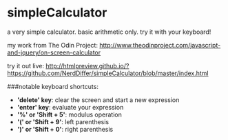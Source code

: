 simpleCalculator
================

a very simple calculator. basic arithmetic only. try it with your keyboard!

my work from The Odin Project: <http://www.theodinproject.com/javascript-and-jquery/on-screen-calculator>

try it out live: <http://htmlpreview.github.io/?https://github.com/NerdDiffer/simpleCalculator/blob/master/index.html>

###notable keyboard shortcuts:
* **'delete' key**: clear the screen and start a new expression
* **'enter' key**: evaluate your expression
* **'%' or 'Shift + 5'**: modulus operation
* **'(' or 'Shift + 9'**: left parenthesis
* **')' or 'Shift + 0'**: right parenthesis
